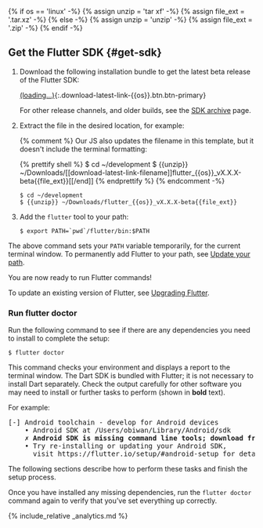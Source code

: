 {% if os == 'linux' -%}
  {% assign unzip = 'tar xf' -%}
  {% assign file_ext = '.tar.xz' -%}
{% else -%}
  {% assign unzip = 'unzip' -%}
  {% assign file_ext = '.zip' -%}
{% endif -%}

## Get the Flutter SDK {#get-sdk}

 1. Download the following installation bundle to get the latest beta release of the
    Flutter SDK:

    [(loading...)](#){:.download-latest-link-{{os}}.btn.btn-primary}

    For other release channels, and older builds, see the [SDK
    archive](/development/tools/sdk/archive) page.
 1. Extract the file in the desired location, for example:

    {% comment %}
      Our JS also updates the filename in this template, but it doesn't include the terminal formatting:

      {% prettify shell %}
      $ cd ~/development
      $ {{unzip}} ~/Downloads/[[download-latest-link-filename]]flutter_{{os}}_vX.X.X-beta{{file_ext}}[[/end]]
      {% endprettify %}
    {% endcomment -%}

    ```terminal
    $ cd ~/development
    $ {{unzip}} ~/Downloads/flutter_{{os}}_vX.X.X-beta{{file_ext}}
    ```

 1. Add the `flutter` tool to your path:

    ```terminal
    $ export PATH=`pwd`/flutter/bin:$PATH
    ```

The above command sets your `PATH` variable temporarily, for the current terminal
window. To permanently add Flutter to your path, see [Update your
path](#update-your-path).

You are now ready to run Flutter commands!

To update an existing version of Flutter, see [Upgrading Flutter](/development/tools/upgrading).

### Run flutter doctor

Run the following command to see if there are any dependencies you need to
install to complete the setup:

```terminal
$ flutter doctor
```

This command checks your environment and displays a report to the terminal
window. The Dart SDK is bundled with Flutter; it is not necessary to install
Dart separately. Check the output carefully for other software you may need to
install or further tasks to perform (shown in **bold** text).

For example:

<pre>
[-] Android toolchain - develop for Android devices
    • Android SDK at /Users/obiwan/Library/Android/sdk
    <strong>✗ Android SDK is missing command line tools; download from https://goo.gl/XxQghQ</strong>
    • Try re-installing or updating your Android SDK,
      visit https://flutter.io/setup/#android-setup for detailed instructions.
</pre>

The following sections describe how to perform these tasks and finish the setup
process.

Once you have installed any missing dependencies, run the `flutter doctor`
command again to verify that you’ve set everything up correctly.

{% include_relative _analytics.md %}
